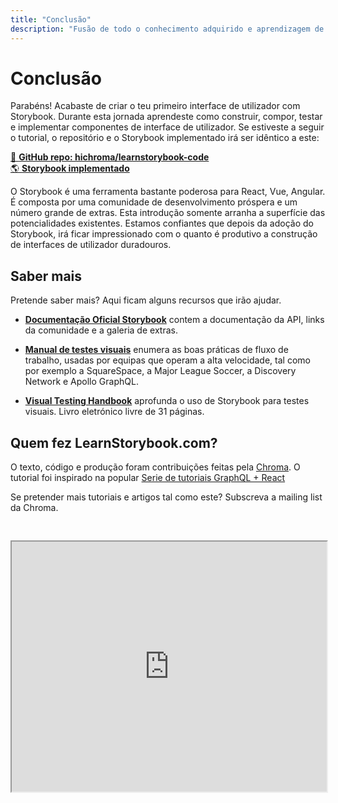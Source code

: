 ```yaml
---
title: "Conclusão"
description: "Fusão de todo o conhecimento adquirido e aprendizagem de técnicas extra de Storybook"
---
```


# Conclusão

Parabéns! Acabaste de criar o teu primeiro interface de utilizador com Storybook. Durante esta jornada aprendeste como construir, compor, testar e implementar componentes de interface de utilizador.
Se estiveste a seguir o tutorial, o repositório e o Storybook implementado irá ser idêntico a este:

[📕 **GitHub repo: hichroma/learnstorybook-code**](https://github.com/hichroma/learnstorybook-code)
<br/>
[🌎 **Storybook implementado**](https://clever-banach-415c03.netlify.com/)

O Storybook é uma ferramenta bastante poderosa para React, Vue, Angular. 
É composta por uma comunidade de desenvolvimento próspera e um número grande de extras. Esta introdução somente arranha a superfície das potencialidades existentes. Estamos confiantes que depois da adoção do Storybook, irá ficar impressionado com o quanto é produtivo a construção de interfaces de utilizador duradouros.

## Saber mais

Pretende saber mais? Aqui ficam alguns recursos que irão ajudar.

* [**Documentação Oficial Storybook**](https://storybook.js.org/basics/introduction/) contem a documentação da API, links da comunidade e a galeria de extras.

* [**Manual de testes visuais**](https://blog.hichroma.com/the-delightful-storybook-workflow-b322b76fd07) 
enumera as boas práticas de fluxo de trabalho, usadas por equipas que operam a alta velocidade, tal como por exemplo a SquareSpace, a Major League Soccer, a Discovery Network e Apollo GraphQL.

* [**Visual Testing Handbook**](https://www.chromaticqa.com/book/visual-testing-handbook) aprofunda o uso de Storybook para testes visuais. Livro eletrónico livre de 31 páginas.


## Quem fez LearnStorybook.com?

O texto, código e produção foram contribuições feitas pela [Chroma](http://blog.hichroma.com/). O tutorial foi inspirado na popular [Serie de tutoriais GraphQL + React](https://blog.hichroma.com/graphql-react-tutorial-part-1-6-d0691af25858)

Se pretender mais tutoriais e artigos tal como este? Subscreva a mailing list da Chroma.

<iframe style="height:400px;width:100%;max-width:800px;margin:30px auto;" src="https://upscri.be/bface0?as_embed"></iframe>

